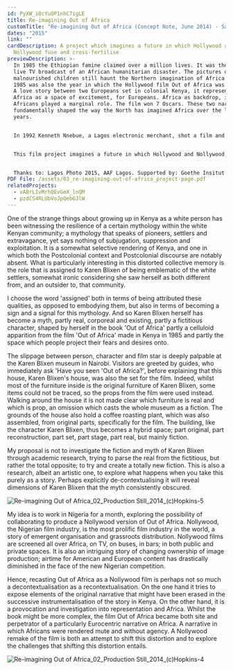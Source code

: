 ```yaml
---
id: PyXW_iOcYuOP1nhC7igLE
title: Re-imagining Out of Africa
customTitle: "Re-imagining Out of Africa (Concept Note, June 2014) - Sam Hopkins "
dates: "2015"
link: ""
cardDescription: A project which imagines a future in which Hollywood and
  Nollywood fuse and cross-fertilise
previewDescription: >-
  In 1985 the Ethiopian famine claimed over a million lives. It was the first
  live TV broadcast of an African humanitarian disaster. The pictures of
  malnourished children still haunt the Northern imagination of Africa today.
  1985 was also the year in which the Hollywood film Out of Africa was released.
  A love story between two Europeans set in colonial Kenya, it represented
  Africa as a space of excitement, for Europeans. Africa as backdrop, in which
  Africans played a marginal role. The film won 7 Oscars. These two narratives
  fundamentally shaped the way the North has imagined Africa over the last 30
  years. 


  In 1992 Kenneth Nnebue, a Lagos electronic merchant, shot a film and put it onto blank videocassettes. Living in Bondage, the story of a man struggling to make it in Lagos, was a huge success selling over 500,000 copies. This is credited as the birth of Nollywood. The following year Helen Ukpabio produced and starred in End of the Wicked staging Christian beliefs against traditional African religion. It sold hundreds of thousands of copies. Africans all over the continent identified with the stories and the characters represented in Nollywood. Today it is the dominant media presence on the African continent. 


  This film project imagines a future in which Hollywood and Nollywood, two very different industries and narrative projects, fuse and cross-fertilise. Emeka, our hero, is an outsider director in the Nollywood scene. He stumbles across the story of Out of Africa and finds the idea of a film about Africa with no Africans both repelling and intriguing. In this future (for reasons which are not entirely clear) this film has been banned. All Emeka can find is one minute of shredded footage which he painstakingly pieces together. He decides to remake ‘Out of Africa’ as a Nollywood film.


  Thanks to: Lagos Photo 2015, AAF Lagos. Supported by: Goethe Insitut Lagos
PDF File: /assets/03_re-imagining-out-of-africa_project-page.pdf
relatedProjects:
  - vABrLIvMrhQEvGmX_lnQM
  - pzdCS4RLUbVoJpQebGJlW
---
```

One of the strange things about growing up in Kenya as a white person has been witnessing the resilience of a certain mythology within the white Kenyan community; a mythology that speaks of pioneers, settlers and extravagance, yet says nothing of subjugation, suppression and exploitation. It is a somewhat selective rendering of Kenya, and one in which both the Postcolonial context and Postcolonial discourse are notably absent. What is particularly interesting in this distorted collective memory is the role that is assigned to Karen Blixen of being emblematic of the white settlers, somewhat ironic considering she saw herself as both different from, and an outsider to, that community. 

I choose the word 'assigned' both in terms of being attributed these qualities, as opposed to embodying them, but also in terms of becoming a sign and a signal for this mythology. And so Karen Blixen herself has become a myth, partly real, corporeal and existing, partly a fictitious character, shaped by herself in the book 'Out of Africa' partly a celluloid apparition from the film 'Out of Africa' made in Kenya in 1985 and partly the space which people project their fears and desires onto. 

The slippage between person, character and film star is deeply palpable at the Karen Blixen museum in Nairobi. Visitors are greeted by guides, who immediately ask 'Have you seen 'Out of Africa?', before explaining that this house, Karen Blixen's house, was also the set for the film. Indeed, whilst most of the furniture inside is the original furniture of Karen Blixen, some items could not be traced, so the props from the film were used instead. Walking around the house it is not made clear which furniture is real and which is prop, an omission which casts the whole museum as a fiction. The grounds of the house also hold a coffee roasting plant, which was also assembled, from original parts, specifically for the film. The building, like the character Karen Blixen, thus becomes a hybrid space; part original, part reconstruction, part set, part stage, part real, but mainly fiction. 

My proposal is not to investigate the fiction and myth of Karen Blixen through academic research, trying to parse the real from the fictitious, but rather the total opposite; to try and create a totally new fiction. This is also a research, albeit an artistic one, to explore what happens when you take this purely as a story. Perhaps explicitly de-contextualising it will reveal dimensions of Karen Blixen that the myth consistently obscured. 

![](/assets/re-imagining-out-of-africa_02_production-still_2014_-c-hopkins-5.jpg "Re-imagining Out of Africa_02_Production Still_2014_(c)Hopkins-5")

My idea is to work in Nigeria for a month, exploring the possibility of collaborating to produce a Nollywood version of Out of Africa. Nollywood, the Nigerian film industry, is the most prolific film industry in the world, a story of emergent organisation and grassroots distribution. Nollywood films are screened all over Africa, on TV, on buses, in bars; in both public and private spaces. It is also an intriguing story  of changing ownership of image production; airtime for American and European content has drastically diminished in the face of the new Nigerian competition.

 Hence, recasting Out of Africa as a Nollywood film is perhaps not so much a decontextualisation as a recontextualisation. On the one hand it tries to expose elements of the original narrative that might have been erased in the successive instrumentalisation of the story in Kenya. On the other hand, it is a provocation and investigation into representation and Africa. Whilst the book might be more complex, the film Out of Africa became both site and perpetrator of a particularly Eurocentric narrative on Africa. A narrative in which Africans were rendered mute and without agency. A Nollywood remake of the film is both an attempt to shift this distortion and to explore the challenges that shifting this distortion entails. 

![](/assets/re-imagining-out-of-africa_02_production-still_2014_-c-hopkins-4.jpg "Re-imagining Out of Africa_02_Production Still_2014_(c)Hopkins-4")

